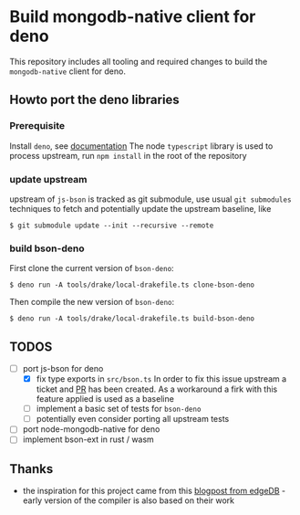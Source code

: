 # Build mongodb-native client for deno

This repository includes all tooling and required changes to build the `mongodb-native` client for deno.

## Howto port the deno libraries

### Prerequisite

Install `deno`, see [documentation](https://deno.land/manual/getting_started/installation)
The node `typescript` library is used to process upstream, run `npm install` in the root of the repository

### update upstream

upstream of `js-bson` is tracked as git submodule, use usual `git submodules` techniques to fetch and potentially update the upstream baseline, like

```
$ git submodule update --init --recursive --remote
```

### build bson-deno

First clone the current version of `bson-deno`:

```
$ deno run -A tools/drake/local-drakefile.ts clone-bson-deno
```

Then compile the new version of `bson-deno`:

```
$ deno run -A tools/drake/local-drakefile.ts build-bson-deno
```

## TODOS

- [ ] port js-bson for deno
  - [x] fix type exports in `src/bson.ts`
        In order to fix this issue upstream a ticket and [PR](https://github.com/mongodb/js-bson/pull/507) has been created. As a workaround a firk with this feature applied is used as a baseline
  - [ ] implement a basic set of tests for `bson-deno`
  - [ ] potentially even consider porting all upstream tests
- [ ] port node-mongodb-native for deno
- [ ] implement bson-ext in rust / wasm

## Thanks

- the inspiration for this project came from this [blogpost from edgeDB](https://www.edgedb.com/blog/how-we-converted-our-node-js-library-to-deno-using-deno) - early version of the compiler is also based on their work
